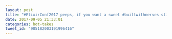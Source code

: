 ```yaml
---
layout: post
title: "#ElixirConf2017 peeps, if you want a sweet #builtwithnerves sticker come ask me about my blood glucose.(I'm the one wearing the sticker)"
date: 2017-09-05 21:33:01
categories: hot-takes
tweet_id: "905182003191996416"
---
```



<!-- Original tweet: https://twitter.com/i/status/905182003191996416 -->